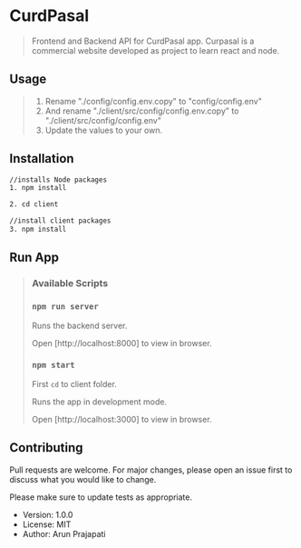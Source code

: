 # CurdPasal

> Frontend and Backend API for CurdPasal app. Curpasal is a commercial website developed as project to learn react and node.

## Usage

> 1. Rename "./config/config.env.copy" to "config/config.env" 
> 2.  And rename "./client/src/config/config.env.copy" to "./client/src/config/config.env"
> 3. Update the values to your own. 

## Installation

```bash
//installs Node packages
1. npm install

2. cd client

//install client packages
3. npm install 
```

## Run App

> ### Available Scripts
>
> ### `npm run server`
>
> Runs the backend server. 
>
> Open [http://localhost:8000] to view in browser.
>
> ### `npm start`
>
> First `cd` to client folder. 
>
> Runs the app in development 	mode.
>
> Open [http://localhost:3000] to view in browser.
>
> 

## Contributing
Pull requests are welcome. For major changes, please open an issue first to discuss what you would like to change.

Please make sure to update tests as appropriate.

- Version: 1.0.0
- License: MIT
- Author: Arun Prajapati
